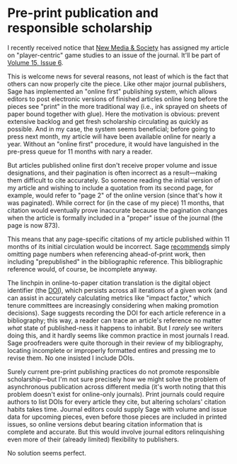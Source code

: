 # Pre-print publication and responsible scholarship

I recently received notice that [New Media & Society](http://nms.sagepub.com/) has assigned my article on "player-centric" game studies to an issue of the journal. It'll be part of [Volume 15, Issue 6](http://nms.sagepub.com/content/15/6.toc).

This is welcome news for several reasons, not least of which is the fact that others can now properly cite the piece. Like other major journal publishers, Sage has implemented an "online first" publishing system, which allows editors to post electronic versions of finished articles online long before the pieces see "print" in the more traditional way (i.e., ink sprayed on sheets of paper bound together with glue). Here the motivation is obvious: prevent extensive backlog and get fresh scholarship circulating as quickly as possible. And in my case, the system seems beneficial; before going to press next month, my article will have been available online for nearly a year. Without an "online first" procedure, it would have languished in the pre-press queue for 11 months with nary a reader.

But articles published online first don't receive proper volume and issue designations, and their pagination is often incorrect as a result—making them difficult to cite accurately. So someone reading the initial version of my article and wishing to include a quotation from its second page, for example, would refer to "page 2" of the online version (since that's how it was paginated). While correct for (in the case of my piece) 11 months, that citation would eventually prove inaccurate because the pagination changes when the article is formally included in a "proper" issue of the journal (the page is now 873).

This means that any page-specific citations of my article published within 11 months of its initial circulation would be incorrect. Sage [recommends](http://online.sagepub.com/site/sphelp/SageColl_PAP.xhtml) simply omitting page numbers when referencing ahead-of-print work, then including "prepublished" in the bibliographic reference. This bibliographic reference would, of course, be incomplete anyway.

The linchpin in online-to-paper citation translation is the digital object identifier (the [DOI](http://en.wikipedia.org/wiki/Digital_object_identifier)), which persists across all iterations of a given work (and can assist in accurately calculating metrics like "impact factor," which tenure committees are increasingly considering when making promotion decisions). Sage suggests recording the DOI for each article reference in a bibliography; this way, a reader can trace an article's reference no matter _what_ state of published-ness it happens to inhabit. But I _rarely_ see writers doing this, and it hardly seems like common practice in most journals I read. Sage proofreaders were quite thorough in their review of my bibliography, locating incomplete or improperly formatted entires and pressing me to revise them. No one insisted I include DOIs.

Surely current pre-print publishing practices do not promote responsible scholarship—but I'm not sure precisely how we might solve the problem of asynchronous publication across different media (it's worth noting that this problem doesn't exist for online-only journals). Print journals could require authors to list DOIs for every article they cite, but altering scholars' citation habits takes time. Journal editors could supply Sage with volume and issue data for upcoming pieces, even before those pieces are included in printed issues, so online versions debut bearing citation information that is complete and accurate. But this would involve journal editors relinquishing even more of their (already limited) flexibility to publishers.

No solution seems perfect.
